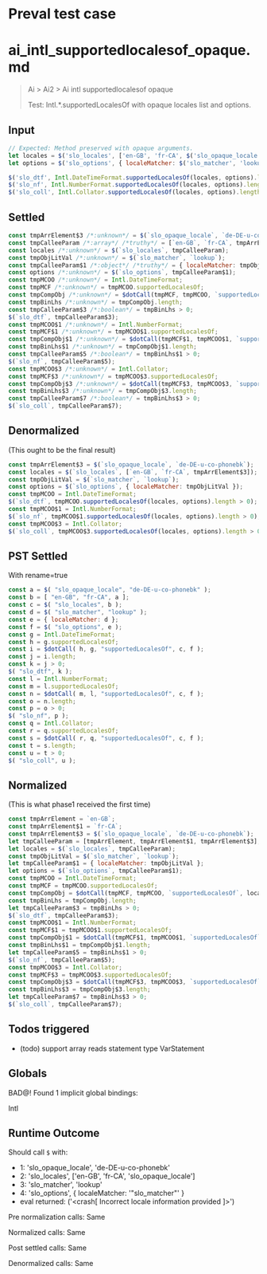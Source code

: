 # Preval test case

# ai_intl_supportedlocalesof_opaque.md

> Ai > Ai2 > Ai intl supportedlocalesof opaque
>
> Test: Intl.*.supportedLocalesOf with opaque locales list and options.

## Input

`````js filename=intro
// Expected: Method preserved with opaque arguments.
let locales = $('slo_locales', ['en-GB', 'fr-CA', $('slo_opaque_locale', 'de-DE-u-co-phonebk')]);
let options = $('slo_options', { localeMatcher: $('slo_matcher', 'lookup') });

$('slo_dtf', Intl.DateTimeFormat.supportedLocalesOf(locales, options).length > 0);
$('slo_nf', Intl.NumberFormat.supportedLocalesOf(locales, options).length > 0);
$('slo_coll', Intl.Collator.supportedLocalesOf(locales, options).length > 0);
`````


## Settled


`````js filename=intro
const tmpArrElement$3 /*:unknown*/ = $(`slo_opaque_locale`, `de-DE-u-co-phonebk`);
const tmpCalleeParam /*:array*/ /*truthy*/ = [`en-GB`, `fr-CA`, tmpArrElement$3];
const locales /*:unknown*/ = $(`slo_locales`, tmpCalleeParam);
const tmpObjLitVal /*:unknown*/ = $(`slo_matcher`, `lookup`);
const tmpCalleeParam$1 /*:object*/ /*truthy*/ = { localeMatcher: tmpObjLitVal };
const options /*:unknown*/ = $(`slo_options`, tmpCalleeParam$1);
const tmpMCOO /*:unknown*/ = Intl.DateTimeFormat;
const tmpMCF /*:unknown*/ = tmpMCOO.supportedLocalesOf;
const tmpCompObj /*:unknown*/ = $dotCall(tmpMCF, tmpMCOO, `supportedLocalesOf`, locales, options);
const tmpBinLhs /*:unknown*/ = tmpCompObj.length;
const tmpCalleeParam$3 /*:boolean*/ = tmpBinLhs > 0;
$(`slo_dtf`, tmpCalleeParam$3);
const tmpMCOO$1 /*:unknown*/ = Intl.NumberFormat;
const tmpMCF$1 /*:unknown*/ = tmpMCOO$1.supportedLocalesOf;
const tmpCompObj$1 /*:unknown*/ = $dotCall(tmpMCF$1, tmpMCOO$1, `supportedLocalesOf`, locales, options);
const tmpBinLhs$1 /*:unknown*/ = tmpCompObj$1.length;
const tmpCalleeParam$5 /*:boolean*/ = tmpBinLhs$1 > 0;
$(`slo_nf`, tmpCalleeParam$5);
const tmpMCOO$3 /*:unknown*/ = Intl.Collator;
const tmpMCF$3 /*:unknown*/ = tmpMCOO$3.supportedLocalesOf;
const tmpCompObj$3 /*:unknown*/ = $dotCall(tmpMCF$3, tmpMCOO$3, `supportedLocalesOf`, locales, options);
const tmpBinLhs$3 /*:unknown*/ = tmpCompObj$3.length;
const tmpCalleeParam$7 /*:boolean*/ = tmpBinLhs$3 > 0;
$(`slo_coll`, tmpCalleeParam$7);
`````


## Denormalized
(This ought to be the final result)

`````js filename=intro
const tmpArrElement$3 = $(`slo_opaque_locale`, `de-DE-u-co-phonebk`);
const locales = $(`slo_locales`, [`en-GB`, `fr-CA`, tmpArrElement$3]);
const tmpObjLitVal = $(`slo_matcher`, `lookup`);
const options = $(`slo_options`, { localeMatcher: tmpObjLitVal });
const tmpMCOO = Intl.DateTimeFormat;
$(`slo_dtf`, tmpMCOO.supportedLocalesOf(locales, options).length > 0);
const tmpMCOO$1 = Intl.NumberFormat;
$(`slo_nf`, tmpMCOO$1.supportedLocalesOf(locales, options).length > 0);
const tmpMCOO$3 = Intl.Collator;
$(`slo_coll`, tmpMCOO$3.supportedLocalesOf(locales, options).length > 0);
`````


## PST Settled
With rename=true

`````js filename=intro
const a = $( "slo_opaque_locale", "de-DE-u-co-phonebk" );
const b = [ "en-GB", "fr-CA", a ];
const c = $( "slo_locales", b );
const d = $( "slo_matcher", "lookup" );
const e = { localeMatcher: d };
const f = $( "slo_options", e );
const g = Intl.DateTimeFormat;
const h = g.supportedLocalesOf;
const i = $dotCall( h, g, "supportedLocalesOf", c, f );
const j = i.length;
const k = j > 0;
$( "slo_dtf", k );
const l = Intl.NumberFormat;
const m = l.supportedLocalesOf;
const n = $dotCall( m, l, "supportedLocalesOf", c, f );
const o = n.length;
const p = o > 0;
$( "slo_nf", p );
const q = Intl.Collator;
const r = q.supportedLocalesOf;
const s = $dotCall( r, q, "supportedLocalesOf", c, f );
const t = s.length;
const u = t > 0;
$( "slo_coll", u );
`````


## Normalized
(This is what phase1 received the first time)

`````js filename=intro
const tmpArrElement = `en-GB`;
const tmpArrElement$1 = `fr-CA`;
const tmpArrElement$3 = $(`slo_opaque_locale`, `de-DE-u-co-phonebk`);
let tmpCalleeParam = [tmpArrElement, tmpArrElement$1, tmpArrElement$3];
let locales = $(`slo_locales`, tmpCalleeParam);
const tmpObjLitVal = $(`slo_matcher`, `lookup`);
let tmpCalleeParam$1 = { localeMatcher: tmpObjLitVal };
let options = $(`slo_options`, tmpCalleeParam$1);
const tmpMCOO = Intl.DateTimeFormat;
const tmpMCF = tmpMCOO.supportedLocalesOf;
const tmpCompObj = $dotCall(tmpMCF, tmpMCOO, `supportedLocalesOf`, locales, options);
const tmpBinLhs = tmpCompObj.length;
let tmpCalleeParam$3 = tmpBinLhs > 0;
$(`slo_dtf`, tmpCalleeParam$3);
const tmpMCOO$1 = Intl.NumberFormat;
const tmpMCF$1 = tmpMCOO$1.supportedLocalesOf;
const tmpCompObj$1 = $dotCall(tmpMCF$1, tmpMCOO$1, `supportedLocalesOf`, locales, options);
const tmpBinLhs$1 = tmpCompObj$1.length;
let tmpCalleeParam$5 = tmpBinLhs$1 > 0;
$(`slo_nf`, tmpCalleeParam$5);
const tmpMCOO$3 = Intl.Collator;
const tmpMCF$3 = tmpMCOO$3.supportedLocalesOf;
const tmpCompObj$3 = $dotCall(tmpMCF$3, tmpMCOO$3, `supportedLocalesOf`, locales, options);
const tmpBinLhs$3 = tmpCompObj$3.length;
let tmpCalleeParam$7 = tmpBinLhs$3 > 0;
$(`slo_coll`, tmpCalleeParam$7);
`````


## Todos triggered


- (todo) support array reads statement type VarStatement


## Globals


BAD@! Found 1 implicit global bindings:

Intl


## Runtime Outcome


Should call `$` with:
 - 1: 'slo_opaque_locale', 'de-DE-u-co-phonebk'
 - 2: 'slo_locales', ['en-GB', 'fr-CA', 'slo_opaque_locale']
 - 3: 'slo_matcher', 'lookup'
 - 4: 'slo_options', { localeMatcher: '"slo_matcher"' }
 - eval returned: ('<crash[ Incorrect locale information provided ]>')

Pre normalization calls: Same

Normalized calls: Same

Post settled calls: Same

Denormalized calls: Same
